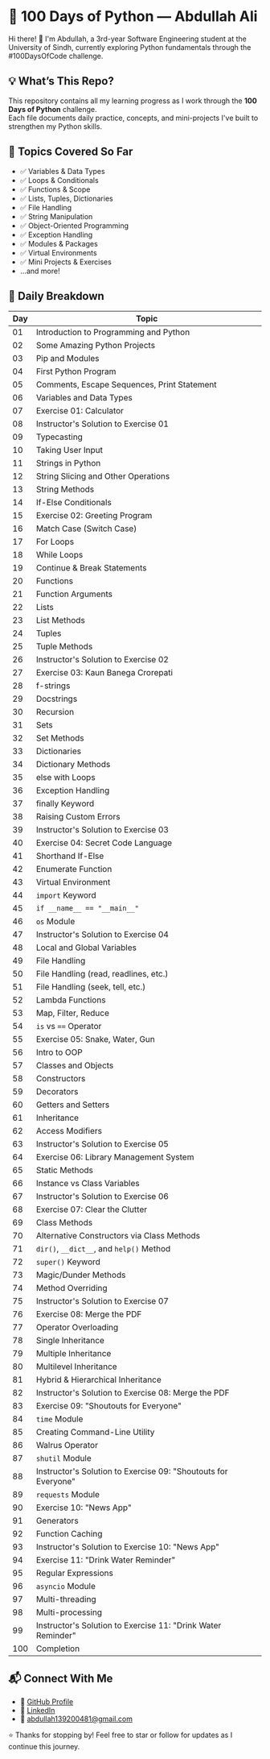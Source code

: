 # 🐍 100 Days of Python — Abdullah Ali

Hi there! 👋 I'm Abdullah, a 3rd-year Software Engineering student at the University of Sindh, currently exploring Python fundamentals through the #100DaysOfCode challenge.

## 💡 What’s This Repo?

This repository contains all my learning progress as I work through the **100 Days of Python** challenge.  
Each file documents daily practice, concepts, and mini-projects I've built to strengthen my Python skills.

## 📘 Topics Covered So Far

- ✅ Variables & Data Types  
- ✅ Loops & Conditionals  
- ✅ Functions & Scope  
- ✅ Lists, Tuples, Dictionaries  
- ✅ File Handling  
- ✅ String Manipulation  
- ✅ Object-Oriented Programming  
- ✅ Exception Handling  
- ✅ Modules & Packages  
- ✅ Virtual Environments  
- ✅ Mini Projects & Exercises  
- ...and more!

## 📆 Daily Breakdown

| Day | Topic |
|-----|-------|
| 01 | Introduction to Programming and Python |
| 02 | Some Amazing Python Projects |
| 03 | Pip and Modules |
| 04 | First Python Program |
| 05 | Comments, Escape Sequences, Print Statement |
| 06 | Variables and Data Types |
| 07 | Exercise 01: Calculator |
| 08 | Instructor's Solution to Exercise 01 |
| 09 | Typecasting |
| 10 | Taking User Input |
| 11 | Strings in Python |
| 12 | String Slicing and Other Operations |
| 13 | String Methods |
| 14 | If-Else Conditionals |
| 15 | Exercise 02: Greeting Program |
| 16 | Match Case (Switch Case) |
| 17 | For Loops |
| 18 | While Loops |
| 19 | Continue & Break Statements |
| 20 | Functions |
| 21 | Function Arguments |
| 22 | Lists |
| 23 | List Methods |
| 24 | Tuples |
| 25 | Tuple Methods |
| 26 | Instructor's Solution to Exercise 02 |
| 27 | Exercise 03: Kaun Banega Crorepati |
| 28 | f-strings |
| 29 | Docstrings |
| 30 | Recursion |
| 31 | Sets |
| 32 | Set Methods |
| 33 | Dictionaries |
| 34 | Dictionary Methods |
| 35 | else with Loops |
| 36 | Exception Handling |
| 37 | finally Keyword |
| 38 | Raising Custom Errors |
| 39 | Instructor's Solution to Exercise 03 |
| 40 | Exercise 04: Secret Code Language |
| 41 | Shorthand If-Else |
| 42 | Enumerate Function |
| 43 | Virtual Environment |
| 44 | `import` Keyword |
| 45 | `if __name__ == "__main__"` |
| 46 | `os` Module |
| 47 | Instructor's Solution to Exercise 04 |
| 48 | Local and Global Variables |
| 49 | File Handling |
| 50 | File Handling (read, readlines, etc.) |
| 51 | File Handling (seek, tell, etc.) |
| 52 | Lambda Functions |
| 53 | Map, Filter, Reduce |
| 54 | `is` vs `==` Operator |
| 55 | Exercise 05: Snake, Water, Gun |
| 56 | Intro to OOP |
| 57 | Classes and Objects |
| 58 | Constructors |
| 59 | Decorators |
| 60 | Getters and Setters |
| 61 | Inheritance |
| 62 | Access Modifiers |
| 63 | Instructor's Solution to Exercise 05 |
| 64 | Exercise 06: Library Management System |
| 65 | Static Methods |
| 66 | Instance vs Class Variables |
| 67 | Instructor's Solution to Exercise 06 |
| 68 | Exercise 07: Clear the Clutter |
| 69 | Class Methods |
| 70 | Alternative Constructors via Class Methods |
| 71 | `dir()`, `__dict__`, and `help()` Method |
| 72 | `super()` Keyword |
| 73 | Magic/Dunder Methods |
| 74 | Method Overriding |
| 75 | Instructor's Solution to Exercise 07 |
| 76 | Exercise 08: Merge the PDF |
| 77 | Operator Overloading |
| 78 | Single Inheritance |
| 79 | Multiple Inheritance |
| 80 | Multilevel Inheritance |
| 81 | Hybrid & Hierarchical Inheritance |
| 82 | Instructor's Solution to Exercise 08: Merge the PDF |
| 83 | Exercise 09: "Shoutouts for Everyone" |
| 84 | `time` Module |
| 85 | Creating Command-Line Utility |
| 86 | Walrus Operator |
| 87 | `shutil` Module |
| 88 | Instructor's Solution to Exercise 09: "Shoutouts for Everyone" |
| 89 | `requests` Module |
| 90 | Exercise 10: "News App" |
| 91 | Generators |
| 92 | Function Caching |
| 93 | Instructor's Solution to Exercise 10: "News App" |
| 94 | Exercise 11: "Drink Water Reminder" |
| 95 | Regular Expressions |
| 96 | `asyncio` Module |
| 97 | Multi-threading |
| 98 | Multi-processing |
| 99 | Instructor's Solution to Exercise 11: "Drink Water Reminder" |
| 100 | Completion |


## 📬 Connect With Me

- 🔗 [GitHub Profile](https://github.com/abdullahali16)
- 💼 [LinkedIn](https://linkedin.com/in/abdullah-ali-777)
- 📧 abdullah139200481@gmail.com

⭐ Thanks for stopping by! Feel free to star or follow for updates as I continue this journey.
